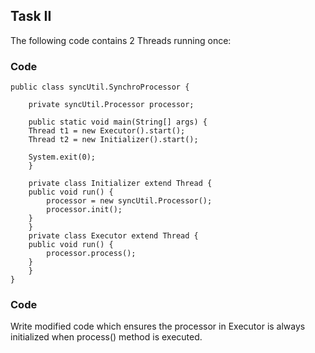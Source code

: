 ## Task II

The following code contains 2 Threads running once:

### Code

```
public class syncUtil.SynchroProcessor {

    private syncUtil.Processor processor;

    public static void main(String[] args) {
	Thread t1 = new Executor().start();
	Thread t2 = new Initializer().start();

	System.exit(0);
    }

    private class Initializer extend Thread {
	public void run() {
	    processor = new syncUtil.Processor();
	    processor.init();
	}
    }
    private class Executor extend Thread {
	public void run() {
	    processor.process();
	}
    }
}
```

### Code

Write modified code which ensures the processor in Executor is always initialized when process() method is executed.
